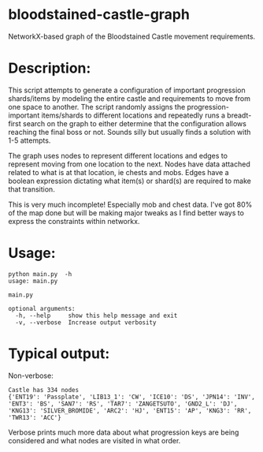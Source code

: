 # bloodstained-castle-graph
NetworkX-based graph of the Bloodstained Castle movement requirements.

# Description:
This script attempts to generate a configuration of important progression shards/items by modeling the entire castle and requirements to move from one space to another.
The script randomly assigns the progression-important items/shards to different locations and repeatedly runs a breadt-first search on the graph to either determine that the configuration allows reaching the final boss or not.  Sounds silly but usually finds a solution with 1-5 attempts.

The graph uses nodes to represent different locations and edges to represent moving from one location to the next.  Nodes have data attached related to what is at that location, ie chests and mobs.  Edges have a boolean expression dictating what item(s) or shard(s) are required to make that transition.

This is very much incomplete!  Especially mob and chest data.  I've got 80% of the map done but will be making major tweaks as I find better ways to express the constraints within networkx.

# Usage:

```
python main.py  -h
usage: main.py

main.py

optional arguments:
  -h, --help     show this help message and exit
  -v, --verbose  Increase output verbosity
```

# Typical output:

Non-verbose:
```
Castle has 334 nodes
{'ENT19': 'Passplate', 'LIB13_1': 'CW', 'ICE10': 'DS', 'JPN14': 'INV', 'ENT3': 'BS', 'SAN7': 'RS', 'TAR7': 'ZANGETSUTO', 'GND2_L': 'DJ', 'KNG13': 'SILVER_BROMIDE', 'ARC2': 'HJ', 'ENT15': 'AP', 'KNG3': 'RR', 'TWR13': 'ACC'}
```

Verbose prints much more data about what progression keys are being considered and what nodes are visited in what order.
